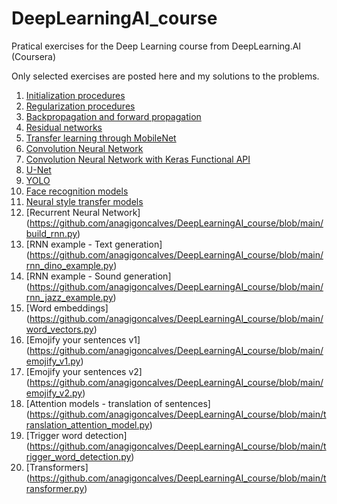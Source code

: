 # DeepLearningAI_course
Pratical exercises for the Deep Learning course from DeepLearning.AI (Coursera)

Only selected exercises are posted here and my solutions to the problems.

1. [Initialization procedures](https://github.com/anagigoncalves/DeepLearningAI_course/blob/main/initialization.py)
2. [Regularization procedures](https://github.com/anagigoncalves/DeepLearningAI_course/blob/main/regularization.py)
3. [Backpropagation and forward propagation](https://github.com/anagigoncalves/DeepLearningAI_course/blob/main/gradient_testing.py)
4. [Residual networks](https://github.com/anagigoncalves/DeepLearningAI_course/blob/main/residual_networks.py)
5. [Transfer learning through MobileNet](https://github.com/anagigoncalves/DeepLearningAI_course/blob/main/transfer_learning_mobilenet.py)
6. [Convolution Neural Network](https://github.com/anagigoncalves/DeepLearningAI_course/blob/main/convnet.py)
7. [Convolution Neural Network with Keras Functional API](https://github.com/anagigoncalves/DeepLearningAI_course/blob/main/convnet_functionalapi.py)
8. [U-Net](https://github.com/anagigoncalves/DeepLearningAI_course/blob/main/unet.py)
9. [YOLO](https://github.com/anagigoncalves/DeepLearningAI_course/blob/main/yolo.py)
10. [Face recognition models](https://github.com/anagigoncalves/DeepLearningAI_course/blob/main/face_recognition.py)
11. [Neural style transfer models](https://github.com/anagigoncalves/DeepLearningAI_course/blob/main/neural_style_transfer.py)
12. [Recurrent Neural Network]
(https://github.com/anagigoncalves/DeepLearningAI_course/blob/main/build_rnn.py)
13. [RNN example - Text generation]
(https://github.com/anagigoncalves/DeepLearningAI_course/blob/main/rnn_dino_example.py)
14. [RNN example - Sound generation]
(https://github.com/anagigoncalves/DeepLearningAI_course/blob/main/rnn_jazz_example.py)
15. [Word embeddings]
(https://github.com/anagigoncalves/DeepLearningAI_course/blob/main/word_vectors.py)
16. [Emojify your sentences v1]
(https://github.com/anagigoncalves/DeepLearningAI_course/blob/main/emojify_v1.py)
17. [Emojify your sentences v2]
(https://github.com/anagigoncalves/DeepLearningAI_course/blob/main/emojify_v2.py)
18. [Attention models - translation of sentences]
(https://github.com/anagigoncalves/DeepLearningAI_course/blob/main/translation_attention_model.py)
19. [Trigger word detection]
(https://github.com/anagigoncalves/DeepLearningAI_course/blob/main/trigger_word_detection.py)
20. [Transformers]
(https://github.com/anagigoncalves/DeepLearningAI_course/blob/main/transformer.py)


